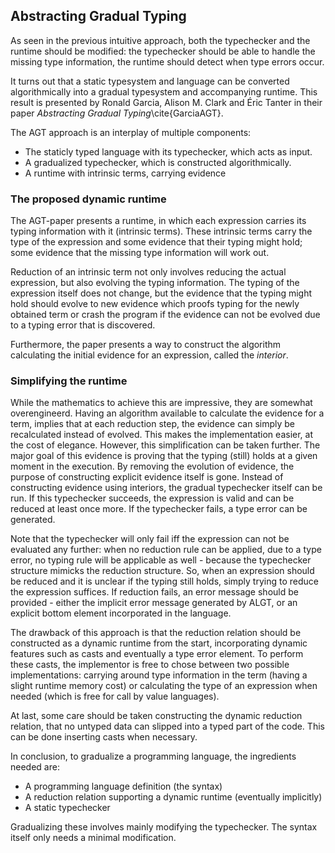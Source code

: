 
 Abstracting Gradual Typing
----------------------------

As seen in the previous intuitive approach, both the typechecker and the runtime should be modified: the typechecker should be able to handle the missing type information, the runtime should detect when type errors occur.

It turns out that a static typesystem and language can be converted algorithmically into a gradual typesystem and accompanying runtime. This result is presented by Ronald Garcia, Alison M. Clark and Éric Tanter in their paper _Abstracting Gradual Typing_\cite{GarciaAGT}.

The AGT approach is an interplay of multiple components:

- The staticly typed language with its typechecker, which acts as input.
- A gradualized typechecker, which is constructed algorithmically.
- A runtime with intrinsic terms, carrying evidence


### The proposed dynamic runtime

The AGT-paper presents a runtime, in which each expression carries its typing information with it (intrinsic terms). These intrinsic terms carry the type of the expression and some evidence that their typing might hold; some evidence that the missing type information will work out.

Reduction of an intrinsic term not only involves reducing the actual expression, but also evolving the typing information. The typing of the expression itself does not change, but the evidence that the typing might hold should evolve to new evidence which proofs typing for the newly obtained term or crash the program if the evidence can not be evolved due to a typing error that is discovered.

Furthermore, the paper presents a way to construct the algorithm calculating the initial evidence for an expression, called the _interior_.

### Simplifying the runtime

While the mathematics to achieve this are impressive, they are somewhat overengineerd. Having an algorithm available to calculate the evidence for a term, implies that at each reduction step, the evidence can simply be recalculated instead of evolved. This makes the implementation easier, at the cost of elegance.
However, this simplification can be taken further. The major goal of this evidence is proving that the typing (still) holds at a given moment in the execution. By removing the evolution of evidence, the purpose of constructing explicit evidence itself is gone. Instead of constructing evidence using interiors, the gradual typechecker itself can be run. If this typechecker succeeds, the expression is valid and can be reduced at least once more. If the typechecker fails, a type error can be generated.

Note that the typechecker will only fail iff the expression can not be evaluated any further: when no reduction rule can be applied, due to a type error, no typing rule will be applicable as well - because the typechecker structure mimicks the reduction structure. So, when an expression should be reduced and it is unclear if the typing still holds, simply trying to reduce the expression suffices. If reduction fails, an error message should be provided - either the implicit error message generated by ALGT, or an explicit bottom element incorporated in the language.

The drawback of this approach is that the reduction relation should be constructed as a dynamic runtime from the start, incorporating dynamic features such as casts and eventually a type error element. To perform these casts, the implementor is free to chose between two possible implementations: carrying around type information in the term (having a slight runtime memory cost) or calculating the type of an expression when needed (which is free for call by value languages).

At last, some care should be taken constructing the dynamic reduction relation, that no untyped data can slipped into a typed part of the code. This can be done inserting casts when necessary.

In conclusion, to gradualize a programming language, the ingredients needed are:

- A programming language definition (the syntax)
- A reduction relation supporting a dynamic runtime (eventually implicitly)
- A static typechecker

Gradualizing these involves mainly modifying the typechecker. The syntax itself only needs a minimal modification.



